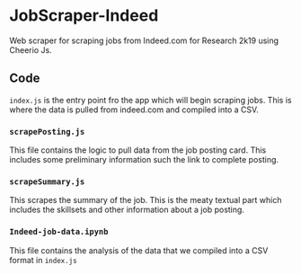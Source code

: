 # JobScraper-Indeed
Web scraper for scraping jobs from Indeed.com for Research 2k19 using Cheerio Js.

## Code
`index.js` is the entry point fro the app which will begin scraping jobs. This is where the data is pulled from indeed.com and compiled into a CSV.

### `scrapePosting.js`
This file contains the logic to pull data from the job posting card. This includes some preliminary information such the link to complete posting.

### `scrapeSummary.js`
This scrapes the summary of the job. This is the meaty textual part which includes the skillsets and other information about a job posting.

### `Indeed-job-data.ipynb`
This file contains the analysis of the data that we compiled into a CSV format in `index.js`
